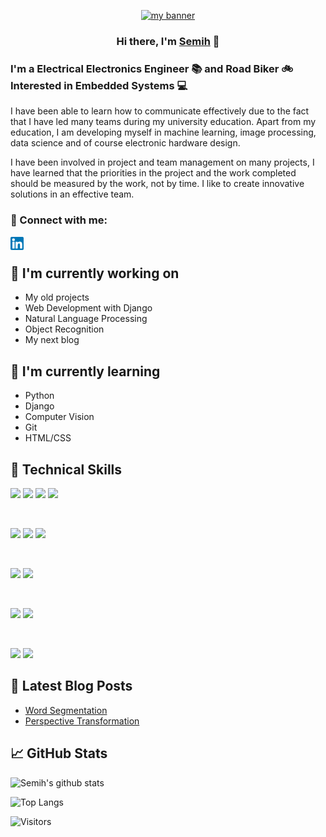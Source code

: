 <p align="center">
  <a href="http://www.semihsevinc.click/" target="_blank" rel="noreferrer"><img src="https://user-images.githubusercontent.com/82322856/136652123-ea1dcea8-9e9a-47f6-af1b-0fe2af178d60.png" alt="my banner"></a>
</p>

<h3 align="center">
Hi there, I'm <a href="http://www.semihsevinc.click/" target="_blank" rel="noreferrer">Semih</a> 👋
</h3>

<h3 align="left">
I'm a Electrical Electronics Engineer 📚 and Road Biker 🚲 Interested in Embedded Systems 💻
</h3> 

I have been able to learn how to communicate effectively due to the fact that I have led many teams during my university education. Apart from my education, I am developing myself in machine learning, image processing, data science and of course electronic hardware design.

I have been involved in project and team management on many projects, I have learned that the priorities in the project and the work completed should be measured by the work, not by time. I like to create innovative solutions in an effective team.

### 🤝 Connect with me:

<a href="https://www.linkedin.com/in/semihsevinc24/"><img align="left" src="https://raw.githubusercontent.com/semihsevinc/semihsevinc/main/image/linkedin.png" alt="Semih SEVİNÇ | LinkedIn" width="21px"/></a>

</br>

## 🔭 I'm currently working on

- My old projects
- Web Development with Django
- Natural Language Processing
- Object Recognition
- My next blog

## 🌱 I'm currently learning

- Python
- Django
- Computer Vision
- Git
- HTML/CSS  

## 💼 Technical Skills

![](https://img.shields.io/badge/Python-3776AB?style=for-the-badge&logo=python&logoColor=white)
![](https://img.shields.io/badge/C-00599C?style=for-the-badge&logo=c&logoColor=white)
![](https://img.shields.io/badge/Microsoft-666666?style=for-the-badge&logo=microsoft&logoColor=white)
![](https://img.shields.io/badge/SAP-0FAAFF?style=for-the-badge&logo=sap&logoColor=white)

</br>

![](https://img.shields.io/badge/opencv-%23white.svg?style=for-the-badge&logo=opencv&logoColor=white)
![](https://img.shields.io/badge/Qt-%23217346.svg?style=for-the-badge&logo=Qt&logoColor=white)
![](https://img.shields.io/badge/TensorFlow-%23FF6F00.svg?style=for-the-badge&logo=TensorFlow&logoColor=white)

</br>

![](https://img.shields.io/badge/jupyter-%23FA0F00.svg?style=for-the-badge&logo=jupyter&logoColor=white)
![](https://img.shields.io/badge/pycharm-143?style=for-the-badge&logo=pycharm&logoColor=black&color=black&labelColor=green)

</br>

![](https://img.shields.io/badge/Tools-Git-informational?style=flat&logo=Git&color=F05032)
![](https://img.shields.io/badge/Tools-GitHub-informational?style=flat&logo=GitHub&color=181717)

</br>

![](https://img.shields.io/badge/Quora-%23B92B27.svg?style=for-the-badge&logo=Quora&logoColor=white)
![](https://img.shields.io/badge/-Stackoverflow-FE7A16?style=for-the-badge&logo=stack-overflow&logoColor=white)

## 📝 Latest Blog Posts

- [Word Segmentation](http://www.semihsevinc.click/kelime-segmentasyonu/)
- [Perspective Transformation](http://www.semihsevinc.click/perspektif-donusumu/)

## 📈 GitHub Stats 

![Semih's github stats](https://github-readme-stats.vercel.app/api?username=semihsevinc&theme=vision-friendly-dark&show_icons=true)

![Top Langs](https://github-readme-stats.vercel.app/api/top-langs/?username=semihsevinc&layout=compact&theme=dark)

![Visitors](https://visitor-badge.glitch.me/badge?page_id=semihsevinc.semihsevinc)
